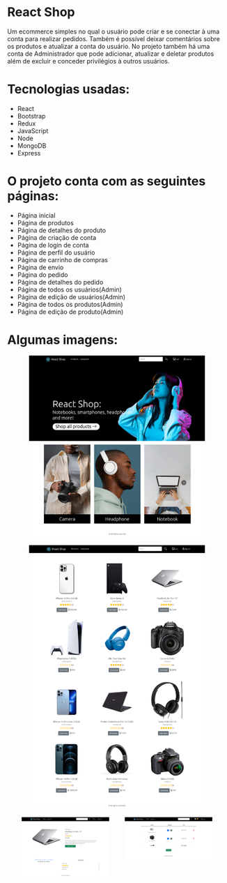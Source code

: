 <h1>React Shop</h1>
  Um ecommerce simples no qual o usuário pode criar e se conectar à uma conta para realizar pedidos. Também é possível deixar comentários sobre os produtos e atualizar a conta do usuário. No projeto também há uma conta de Administrador que pode adicionar, atualizar e deletar produtos além de excluir e conceder privilégios à outros usuários.
<br/>

<h1>Tecnologias usadas:</h1>
<ul>
  <li>React</li>
  <li>Bootstrap</li>
  <li>Redux</li>
  <li>JavaScript</li>
  <li>Node</li>
  <li>MongoDB</li>
  <li>Express</li>
</ul>

<h1>O projeto conta com as seguintes páginas:</h1>
<ul>
  <li>Página inicial</li>
  <li>Página de produtos</li>
  <li>Página de detalhes do produto</li>
  <li>Página de criação de conta</li>
  <li>Página de login de conta</li>
  <li>Página de perfil do usuário</li>
  <li>Página de carrinho de compras</li>
  <li>Página de envio</li>
  <li>Página do pedido</li>
  <li>Página de detalhes do pedido</li>
  <li>Página de todos os usuários(Admin)</li>
  <li>Página de edição de usuários(Admin)</li>
  <li>Página de todos os produtos(Admin)</li>
  <li>Página de edição de produto(Admin)</li>
</ul>

<h1>Algumas imagens:</h1>
<p align="center">
  <img alt="home" src="screenshots/FireShot Capture 001 - React Shop.png" width="80%"><br/><br/>
  <img alt="shop" src="screenshots/FireShot Capture 002 - React Shop.png" width="80%"><br/> <br/>

  <img alt="home" src="screenshots/FireShot Capture 003 - React Shop.png" width="40%" align="top">
  &nbsp; &nbsp; &nbsp; &nbsp;
   <img alt="home" src="screenshots/FireShot Capture 004 - React Shop.png" width="40%" align="top">
</p>

